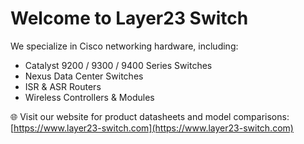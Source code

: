 # Welcome to Layer23 Switch

We specialize in Cisco networking hardware, including:

- Catalyst 9200 / 9300 / 9400 Series Switches
- Nexus Data Center Switches
- ISR & ASR Routers
- Wireless Controllers & Modules

🌐 Visit our website for product datasheets and model comparisons:  
[https://www.layer23-switch.com](https://www.layer23-switch.com)
